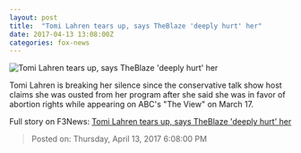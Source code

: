 ```yaml
---
layout: post
title:  "Tomi Lahren tears up, says TheBlaze 'deeply hurt' her"
date: 2017-04-13 13:08:00Z
categories: fox-news
---
```


![Tomi Lahren tears up, says TheBlaze 'deeply hurt' her](http://a57.foxnews.com/media2.foxnews.com/BrightCove/694940094001/2017/04/10/0/0/694940094001_5392623815001_Tomi-Lahren-sues-Glenn-Beck--TheBlaze.jpg?ve=1)

Tomi Lahren is breaking her silence since the conservative talk show host claims she was ousted from her program after she said she was in favor of abortion rights while appearing on ABC's "The View" on March 17.


Full story on F3News: [Tomi Lahren tears up, says TheBlaze 'deeply hurt' her](http://www.f3nws.com/n/PPHBhH)

> Posted on: Thursday, April 13, 2017 6:08:00 PM
